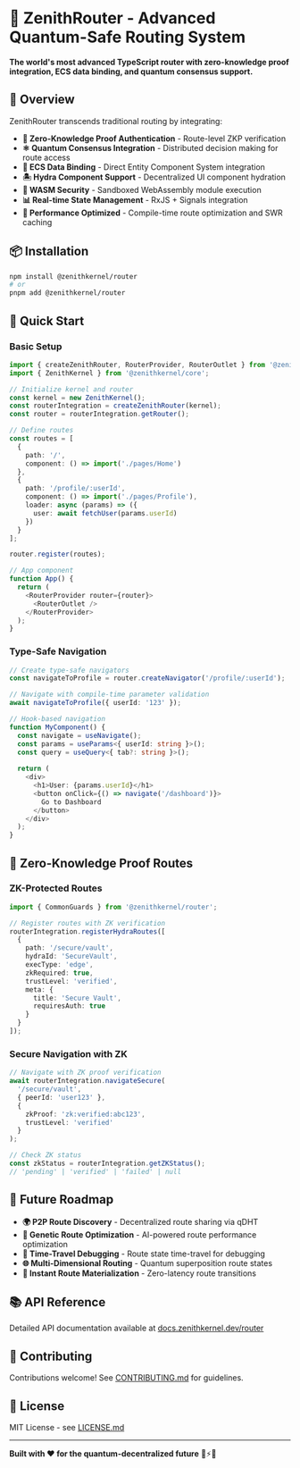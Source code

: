# 🌊 ZenithRouter - Advanced Quantum-Safe Routing System

**The world's most advanced TypeScript router with zero-knowledge proof integration, ECS data binding, and quantum consensus support.**

## 🚀 Overview

ZenithRouter transcends traditional routing by integrating:

- **🔐 Zero-Knowledge Proof Authentication** - Route-level ZKP verification
- **⚛️ Quantum Consensus Integration** - Distributed decision making for route access
- **🧠 ECS Data Binding** - Direct Entity Component System integration
- **🏝️ Hydra Component Support** - Decentralized UI component hydration
- **🦀 WASM Security** - Sandboxed WebAssembly module execution
- **📊 Real-time State Management** - RxJS + Signals integration
- **🚄 Performance Optimized** - Compile-time route optimization and SWR caching

## 📦 Installation

```bash
npm install @zenithkernel/router
# or
pnpm add @zenithkernel/router
```

## 🎯 Quick Start

### Basic Setup

```typescript
import { createZenithRouter, RouterProvider, RouterOutlet } from '@zenithkernel/router';
import { ZenithKernel } from '@zenithkernel/core';

// Initialize kernel and router
const kernel = new ZenithKernel();
const routerIntegration = createZenithRouter(kernel);
const router = routerIntegration.getRouter();

// Define routes
const routes = [
  {
    path: '/',
    component: () => import('./pages/Home')
  },
  {
    path: '/profile/:userId',
    component: () => import('./pages/Profile'),
    loader: async (params) => ({
      user: await fetchUser(params.userId)
    })
  }
];

router.register(routes);

// App component
function App() {
  return (
    <RouterProvider router={router}>
      <RouterOutlet />
    </RouterProvider>
  );
}
```

### Type-Safe Navigation

```typescript
// Create type-safe navigators
const navigateToProfile = router.createNavigator('/profile/:userId');

// Navigate with compile-time parameter validation
await navigateToProfile({ userId: '123' });

// Hook-based navigation
function MyComponent() {
  const navigate = useNavigate();
  const params = useParams<{ userId: string }>();
  const query = useQuery<{ tab?: string }>();
  
  return (
    <div>
      <h1>User: {params.userId}</h1>
      <button onClick={() => navigate('/dashboard')}>
        Go to Dashboard
      </button>
    </div>
  );
}
```

## 🔐 Zero-Knowledge Proof Routes

### ZK-Protected Routes

```typescript
import { CommonGuards } from '@zenithkernel/router';

// Register routes with ZK verification
routerIntegration.registerHydraRoutes([
  {
    path: '/secure/vault',
    hydraId: 'SecureVault',
    execType: 'edge',
    zkRequired: true,
    trustLevel: 'verified',
    meta: {
      title: 'Secure Vault',
      requiresAuth: true
    }
  }
]);
```

### Secure Navigation with ZK

```typescript
// Navigate with ZK proof verification
await routerIntegration.navigateSecure(
  '/secure/vault',
  { peerId: 'user123' },
  {
    zkProof: 'zk:verified:abc123',
    trustLevel: 'verified'
  }
);

// Check ZK status
const zkStatus = routerIntegration.getZKStatus();
// 'pending' | 'verified' | 'failed' | null
```

## 🔮 Future Roadmap

- **🌍 P2P Route Discovery** - Decentralized route sharing via qDHT
- **🧬 Genetic Route Optimization** - AI-powered route performance optimization
- **🔄 Time-Travel Debugging** - Route state time-travel for debugging
- **🌐 Multi-Dimensional Routing** - Quantum superposition route states
- **🚀 Instant Route Materialization** - Zero-latency route transitions

## 📚 API Reference

Detailed API documentation available at [docs.zenithkernel.dev/router](https://docs.zenithkernel.dev/router)

## 🤝 Contributing

Contributions welcome! See [CONTRIBUTING.md](./CONTRIBUTING.md) for guidelines.

## 📄 License

MIT License - see [LICENSE.md](./LICENSE.md)

---

**Built with ❤️ for the quantum-decentralized future** 🌊⚡🔮
